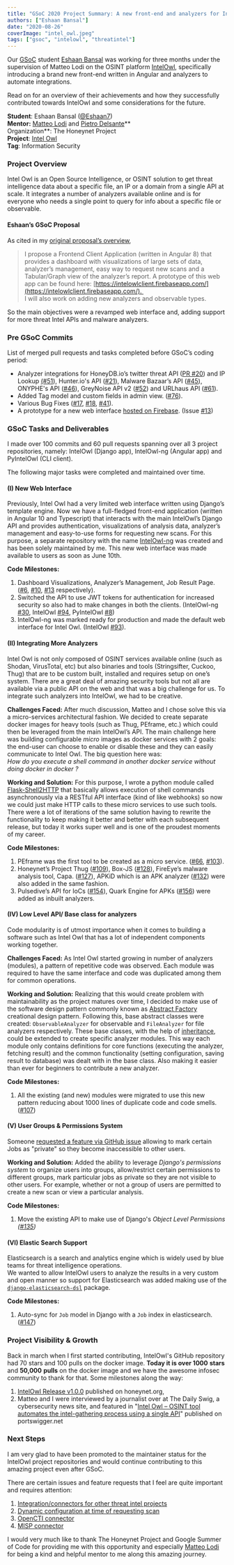 ```yaml
---
title: "GSoC 2020 Project Summary: A new front-end and analyzers for IntelOwl"
authors: ["Eshaan Bansal"]
date: "2020-08-26"
coverImage: "intel_owl.jpeg"
tags: ["gsoc", "intelowl", "threatintel"]
---
```


Our [GSoC](https://summerofcode.withgoogle.com/) student [Eshaan Bansal](https://github.com/Eshaan7) was working for three months under the supervision of Matteo Lodi on the OSINT platform [IntelOwl](https://github.com/intelowlproject/IntelOwl), specifically introducing a brand new front-end written in Angular and analyzers to automate integrations.

Read on for an overview of their achievements and how they successfully contributed towards IntelOwl and some considerations for the future.

<!--more-->

**Student**: Eshaan Bansal ([@Eshaan7](https://github.com/Eshaan7))  
**Mentor:** [Matteo Lodi](https://twitter.com/matte_lodi) and [Pietro Delsante](https://twitter.com/PietroDelsante)**  
Organization**: The Honeynet Project  
**Project**: [Intel Owl](https://github.com/intelowlproject/IntelOwl)  
**Tag**: Information Security

### Project Overview

Intel Owl is an Open Source Intelligence, or OSINT solution to get threat intelligence data about a specific file, an IP or a domain from a single API at scale. It integrates a number of analyzers available online and is for everyone who needs a single point to query for info about a specific file or observable.

#### Eshaan’s GSoC Proposal

As cited in my [original proposal’s overview](https://summerofcode.withgoogle.com/projects/#5634812913647616),

> I propose a Frontend Client Application (written in Angular 8) that provides a dashboard with visualizations of large sets of data, analyzer’s management, easy way to request new scans and a Tabular/Graph view of the analyzer’s report. A prototype of this web app can be found here: [https://intelowlclient.firebaseapp.com/](https://intelowlclient.firebaseapp.com/).   
> I will also work on adding new analyzers and observable types.

So the main objectives were a revamped web interface and, adding support for more threat Intel APIs and malware analyzers.

### Pre GSoC Commits

List of merged pull requests and tasks completed before GSoC’s coding period:

- Analyzer integrations for HoneyDB.io’s twitter threat API ([PR #20](https://github.com/certego/IntelOwl/pull/20)) and IP Lookup [(#51](https://github.com/certego/IntelOwl/pull/51)), Hunter.io's API ([#21](https://github.com/intelowlproject/IntelOwl/pull/21)), Malware Bazaar’s API ([#45](https://github.com/intelowlproject/IntelOwl/pull/45)), ONYPHE's API ([#46](https://github.com/certego/IntelOwl/pull/46)), GreyNoise API v2 ([#52](https://github.com/certego/IntelOwl/pull/52)) and URLhaus API ([#61](https://github.com/certego/IntelOwl/pull/61)).
- Added Tag model and custom fields in admin view. ([#76](https://github.com/intelowlproject/IntelOwl/pull/76)).
- Various Bug Fixes ([#17](https://github.com/intelowlproject/IntelOwl/pull/17), [#18](https://github.com/intelowlproject/IntelOwl/pull/18), [#41](https://github.com/intelowlproject/IntelOwl/pull/41)).
- A prototype for a new web interface [hosted on Firebase](https://intelowlclient.firebaseapp.com/). (Issue [#13](https://github.com/intelowlproject/IntelOwl/issues/13))

### GSoC Tasks and Deliverables

I made over 100 commits and 60 pull requests spanning over all 3 project repositories, namely: IntelOwl (Django app), IntelOwl-ng (Angular app) and PyIntelOwl (CLI client).

The following major tasks were completed and maintained over time.

#### (I) New Web Interface

Previously, Intel Owl had a very limited web interface written using Django’s template engine. Now we have a full-fledged front-end application (written in Angular 10 and Typescript) that interacts with the main IntelOwl’s Django API and provides authentication, visualizations of analysis data, analyzer’s management and easy-to-use forms for requesting new scans. For this purpose, a separate repository with the name [IntelOwl-ng](https://github.com/intelowlproject/IntelOwl-ng) was created and has been solely maintained by me. This new web interface was made available to users as soon as June 10th.

**Code Milestones:**

1. Dashboard Visualizations, Analyzer’s Management, Job Result Page. ([#6](https://github.com/intelowlproject/IntelOwl-ng/pull/6), [#10](https://github.com/intelowlproject/IntelOwl-ng/pull/10), [#13](https://github.com/intelowlproject/IntelOwl-ng/pull/13) respectively).
2. Switched the API to use JWT tokens for authentication for increased security so also had to make changes in both the clients. (IntelOwl-ng [#30](https://github.com/intelowlproject/IntelOwl-ng/pull/30), IntelOwl [#94](https://github.com/intelowlproject/IntelOwl/pull/94), PyIntelOwl [#8](https://github.com/intelowlproject/pyintelowl/pull/8))
3. IntelOwl-ng was marked ready for production and made the default web interface for Intel Owl. (IntelOwl [#93](https://github.com/intelowlproject/IntelOwl/pull/93)).

#### (II) Integrating More Analyzers

Intel Owl is not only composed of OSINT services available online (such as Shodan, VirusTotal, etc) but also binaries and tools (Stringsifter, Cuckoo, Thug) that are to be custom built, installed and requires setup on one’s system. There are a great deal of amazing security tools but not all are available via a public API on the web and that was a big challenge for us. To integrate such analyzers into IntelOwl, we had to be creative.

**Challenges Faced:** After much discussion, Matteo and I chose solve this via a micro-services architectural fashion. We decided to create separate docker images for heavy tools (such as Thug, PEframe, etc.) which could then be leveraged from the main IntelOwl’s API. The main challenge here was building configurable _micro_ images as docker services with 2 goals: the end-user can choose to enable or disable these and they can easily communicate to Intel Owl. The big question here was:  
_How do you execute a shell command in another docker service without doing docker in docker ?_

**Working and Solution:** For this purpose, I wrote a python module called [Flask-Shell2HTTP](https://github.com/Eshaan7/Flask-Shell2HTTP) that basically allows execution of shell commands asynchronously via a RESTful API interface (kind of like webhooks) so now we could just make HTTP calls to these micro services to use such tools. There were a lot of iterations of the same solution having to rewrite the functionality to keep making it better and better with each subsequent release, but today it works super well and is one of the proudest moments of my career.

**Code Milestones:**

1. PEframe was the first tool to be created as a micro service. ([#66](https://github.com/intelowlproject/IntelOwl/pull/66), [#103](https://github.com/intelowlproject/IntelOwl/pull/103)). 
2. Honeynet’s Project Thug ([#109](https://github.com/intelowlproject/IntelOwl/pull/109)), Box-JS ([#128](https://github.com/intelowlproject/IntelOwl/pull/128)), FireEye’s malware analysis tool, Capa. ([#127](https://github.com/intelowlproject/IntelOwl/pull/127)), APKiD which is an APK analyzer ([#132](https://github.com/intelowlproject/IntelOwl/pull/132)) were also added in the same fashion.
3. Pulsedive’s API for IoCs ([#154](https://github.com/intelowlproject/IntelOwl/pull/154)), Quark Engine for APKs ([#156](https://github.com/intelowlproject/IntelOwl/pull/156)) were added as inbuilt analyzers.

#### (IV) **Low Level API/ Base class for analyzers**

Code modularity is of utmost importance when it comes to building a software such as Intel Owl that has a lot of independent components working together.

**Challenges Faced:** As Intel Owl started growing in number of analyzers (modules), a pattern of repetitive code was observed. Each module was required to have the same interface and code was duplicated among them for common operations.

**Working and Solution:** Realizing that this would create problem with maintainability as the project matures over time, I decided to make use of the software design pattern commonly known as [Abstract Factory](https://refactoring.guru/design-patterns/abstract-factory) creational design pattern. Following this, base abstract classes were created: `ObservableAnalyzer` for observable and `FileAnalyzer` for file analyzers respectively. These base classes, with the help of [inheritance](https://en.wikipedia.org/wiki/Inheritance_(object-oriented_programming)), could be extended to create specific analyzer modules. This way each module only contains definitions for core functions (executing the analyzer, fetching result) and the common functionality (setting configuration, saving result to database) was dealt with in the base class. Also making it easier than ever for beginners to contribute a new analyzer.

**Code Milestones:**

1. All the existing (and new) modules were migrated to use this new pattern reducing about 1000 lines of duplicate code and code smells. ([#107](https://github.com/intelowlproject/IntelOwl/pull/107))

#### (V) **User Groups & Permissions System**

Someone [requested a feature via GitHub issue](https://github.com/intelowlproject/IntelOwl/issues/123) allowing to mark certain Jobs as "private" so they become inaccessible to other users.

**Working and Solution:** Added the ability to leverage _Django's permissions system_ to organize users into groups, allow/restrict certain permissions to different groups, mark particular jobs as private so they are not visible to other users. For example, whether or not a group of users are permitted to create a new scan or view a particular analysis.

**Code Milestones:**

1. Move the existing API to make use of Django's _Object Level Permissions ([#135](https://github.com/intelowlproject/IntelOwl/pull/135))_

#### (VI) **Elastic Search Support**

Elasticsearch is a search and analytics engine which is widely used by blue teams for threat intelligence operations.  
We wanted to allow IntelOwl users to analyze the results in a very custom and open manner so support for Elasticsearch was added making use of the [`django-elasticsearch-dsl`](https://github.com/django-es/django-elasticsearch-dsl) package.

**Code Milestones:**

1. Auto-sync for `Job` model in Django with a `Job` index in elasticsearch. ([#147](https://github.com/intelowlproject/IntelOwl/pull/147))

### Project Visibility & Growth

Back in march when I first started contributing, IntelOwl's GitHub repository had 70 stars and 100 pulls on the docker image. **Today it is over 1000** **stars** and **50,000** **pulls** on the docker image and we have the awesome infosec community to thank for that. Some milestones along the way:

1. [IntelOwl Release v1.0.0](https://www.honeynet.org/2020/07/05/intel-owl-release-v1-0-0/) published on honeynet.org,
2. Matteo and I were interviewed by a journalist over at The Daily Swig, a cybersecurity news site, and featured in "[Intel Owl – OSINT tool automates the intel-gathering process using a single API](https://portswigger.net/daily-swig/amp/intel-owl-osint-tool-automates-the-intel-gathering-process-using-a-single-api)" published on portswigger.net

### Next Steps

I am very glad to have been promoted to the maintainer status for the IntelOwl project repositories and would continue contributing to this amazing project even after GSoC.

There are certain issues and feature requests that I feel are quite important and requires attention:

1. [Integration/connectors for other threat intel projects](https://github.com/intelowlproject/IntelOwl/issues/144)
2. [Dynamic configuration at time of requesting scan](https://github.com/intelowlproject/IntelOwl/issues/111)
3. [OpenCTI connector](https://github.com/intelowlproject/IntelOwl/issues/11)
4. [MISP connector](https://github.com/intelowlproject/IntelOwl/issues/12)

I would very much like to thank The Honeynet Project and Google Summer of Code for providing me with this opportunity and especially [Matteo Lodi](https://twitter.com/matte_lodi) for being a kind and helpful mentor to me along this amazing journey.
